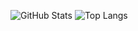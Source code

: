 ![GitHub Stats](https://github-readme-stats.vercel.app/api?username=fataakasyara&show_icons=true&theme=radical)
![Top Langs](https://github-readme-stats.vercel.app/api/top-langs/?username=fataakasyara&layout=compact&theme=radical)
